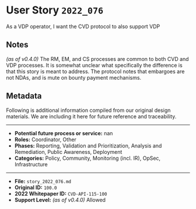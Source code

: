 
# User Story `2022_076` #

<!-- story-start -->As a VDP operator, I want the CVD protocol to also support VDP<!-- story-end -->

## Notes ##

*(as of v0.4.0)*
The RM, EM, and CS processes are common to both CVD and VDP processes. It is somewhat unclear what specifically the difference is that this story is meant to address. The protocol notes that embargoes are not NDAs, and is mute on bounty payment mechanisms.


## Metadata ##

Following is additional information compiled from our original design materials.
We are including it here for future reference and traceability.

---

- **Potential future process or service:** nan
- **Roles:** Coordinator, Other
- **Phases:** Reporting, Validation and Prioritization, Analysis and Remediation, Public Awareness, Deployment
- **Categories:** Policy, Community, Monitoring (incl. IR), OpSec, Infrastructure

---

- **File:** `story_2022_076.md`
- **Original ID:** `100.0`
- **2022 Whitepaper ID:** `CVD-API-115-100`
- **Support Level:** *(as of v0.4.0)* Allowed
